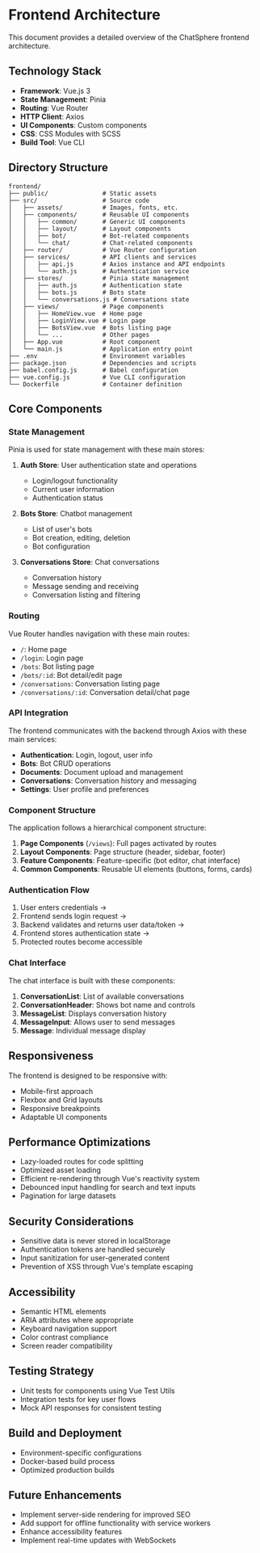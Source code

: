 # Frontend Architecture

This document provides a detailed overview of the ChatSphere frontend architecture.

## Technology Stack

- **Framework**: Vue.js 3
- **State Management**: Pinia
- **Routing**: Vue Router
- **HTTP Client**: Axios
- **UI Components**: Custom components
- **CSS**: CSS Modules with SCSS
- **Build Tool**: Vue CLI

## Directory Structure

```
frontend/
├── public/               # Static assets
├── src/                  # Source code
│   ├── assets/           # Images, fonts, etc.
│   ├── components/       # Reusable UI components
│   │   ├── common/       # Generic UI components
│   │   ├── layout/       # Layout components
│   │   ├── bot/          # Bot-related components
│   │   └── chat/         # Chat-related components
│   ├── router/           # Vue Router configuration
│   ├── services/         # API clients and services
│   │   ├── api.js        # Axios instance and API endpoints
│   │   └── auth.js       # Authentication service
│   ├── stores/           # Pinia state management
│   │   ├── auth.js       # Authentication state
│   │   ├── bots.js       # Bots state
│   │   └── conversations.js # Conversations state
│   ├── views/            # Page components
│   │   ├── HomeView.vue  # Home page
│   │   ├── LoginView.vue # Login page
│   │   ├── BotsView.vue  # Bots listing page
│   │   └── ...           # Other pages
│   ├── App.vue           # Root component
│   └── main.js           # Application entry point
├── .env                  # Environment variables
├── package.json          # Dependencies and scripts
├── babel.config.js       # Babel configuration
├── vue.config.js         # Vue CLI configuration
└── Dockerfile            # Container definition
```

## Core Components

### State Management

Pinia is used for state management with these main stores:

1. **Auth Store**: User authentication state and operations
   - Login/logout functionality
   - Current user information
   - Authentication status

2. **Bots Store**: Chatbot management
   - List of user's bots
   - Bot creation, editing, deletion
   - Bot configuration

3. **Conversations Store**: Chat conversations
   - Conversation history
   - Message sending and receiving
   - Conversation listing and filtering

### Routing

Vue Router handles navigation with these main routes:

- `/`: Home page
- `/login`: Login page
- `/bots`: Bot listing page
- `/bots/:id`: Bot detail/edit page
- `/conversations`: Conversation listing page
- `/conversations/:id`: Conversation detail/chat page

### API Integration

The frontend communicates with the backend through Axios with these main services:

- **Authentication**: Login, logout, user info
- **Bots**: Bot CRUD operations
- **Documents**: Document upload and management
- **Conversations**: Conversation history and messaging
- **Settings**: User profile and preferences

### Component Structure

The application follows a hierarchical component structure:

1. **Page Components** (`/views`): Full pages activated by routes
2. **Layout Components**: Page structure (header, sidebar, footer)
3. **Feature Components**: Feature-specific (bot editor, chat interface)
4. **Common Components**: Reusable UI elements (buttons, forms, cards)

### Authentication Flow

1. User enters credentials → 
2. Frontend sends login request → 
3. Backend validates and returns user data/token → 
4. Frontend stores authentication state → 
5. Protected routes become accessible

### Chat Interface

The chat interface is built with these components:

1. **ConversationList**: List of available conversations
2. **ConversationHeader**: Shows bot name and controls
3. **MessageList**: Displays conversation history
4. **MessageInput**: Allows user to send messages
5. **Message**: Individual message display

## Responsiveness

The frontend is designed to be responsive with:

- Mobile-first approach
- Flexbox and Grid layouts
- Responsive breakpoints
- Adaptable UI components

## Performance Optimizations

- Lazy-loaded routes for code splitting
- Optimized asset loading
- Efficient re-rendering through Vue's reactivity system
- Debounced input handling for search and text inputs
- Pagination for large datasets

## Security Considerations

- Sensitive data is never stored in localStorage
- Authentication tokens are handled securely
- Input sanitization for user-generated content
- Prevention of XSS through Vue's template escaping

## Accessibility

- Semantic HTML elements
- ARIA attributes where appropriate
- Keyboard navigation support
- Color contrast compliance
- Screen reader compatibility

## Testing Strategy

- Unit tests for components using Vue Test Utils
- Integration tests for key user flows
- Mock API responses for consistent testing

## Build and Deployment

- Environment-specific configurations
- Docker-based build process
- Optimized production builds

## Future Enhancements

- Implement server-side rendering for improved SEO
- Add support for offline functionality with service workers
- Enhance accessibility features
- Implement real-time updates with WebSockets 